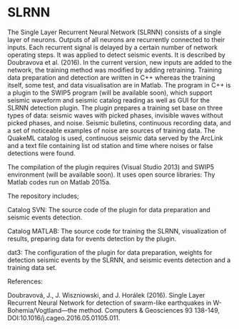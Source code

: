 # SLRNN
The Single Layer Recurrent Neural Network (SLRNN) consists of a single layer of neurons. Outputs of all neurons are recurrently connected to their inputs. Each recurrent signal is delayed by a certain number of network operating steps. It was applied to detect seismic events. It is described by Doubravova et al. (2016). In the current version, new inputs are added to the network, the training method was modified by adding retraining.  Training data preparation and detection are written in C++ whereas the training itself, some test, and data visualisation are in Matlab. The program in C++ is a plugin to the SWIP5 program (will be available soon), which support seismic waveform and seismic catalog reading as well as GUI for the SLRNN detection plugin. The plugin prepares a training set base on three types of data: seismic waves with picked phases, invisible waves without picked phases, and noise. Seismic bulletins, continuous recording data, and a set of noticeable examples of noise are sources of training data. The QuakeML catalog is used, continuous seismic data served by the ArcLink and a text file containing list od station and time where noises or false detections were found.

The compilation of the plugin requires (Visual Studio 2013) and SWIP5 environment (will be available soon). It uses open source libraries:
Thy Matlab codes run on Matlab 2015a.

The repository includes;

Catalog SVN: The source code of the plugin for data preparation and seismic events detection.

Catalog MATLAB: The source code for training the SLRNN, visualization of results, preparing data for events detection by the plugin.

dat3: The configuration of the plugin for data preparation, weights for detection seismic events by the SLRNN, and seismic events detection and a training data set.

References:

Doubravová, J., J. Wiszniowski, and J. Horálek (2016). Single Layer Recurrent Neural Network for detection of swarm-like earthquakes in W-Bohemia/Vogtland—the method. Computers & Geosciences 93 138-149, DOI:10.1016/j.cageo.2016.05.01105.011.
